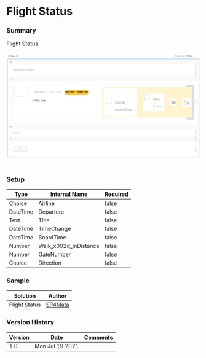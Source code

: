 
# Flight Status

### Summary
Flight Status

![Flight Status](https://github.com/SP4Mata/sp-list-formatting/blob/main/View/Flight-Status/screenshot.png)
			
### Setup
| Type| Internal Name| Required |
| ------ | ----------- | ----|
| Choice | Airline| false |
| DateTime | Departure| false |
| Text | Title| false |
| DateTime | TimeChange| false |
| DateTime | BoardTime| false |
| Number | Walk_x002d_inDistance| false |
| Number | GateNumber| false |
| Choice | Direction| false |

		
### Sample
| Solution | Author |
| ------ | ----------- |
| Flight Status   | [SP4Mata](https://github.com/SP4Mata) |

### Version History
| Version | Date | Comments |
| ------ | ----------- | ----|
| 1.0	 | Mon Jul 19 2021 |
		